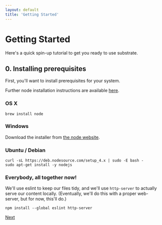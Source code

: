 ```yaml
---
layout: default
title: 'Getting Started'
---
```


# Getting Started
Here's a quick spin-up tutorial to get you ready to use substrate.

## 0. Installing prerequisites
First, you'll want to install prerequisites for your system.


Further node installation instructions are available [here](https://nodejs.org/en/download/package-manager/).

### OS X
```
brew install node
```

### Windows
Download the installer from [the node website](http://nodejs.org/#download).

### Ubuntu / Debian
```
curl -sL https://deb.nodesource.com/setup_4.x | sudo -E bash -
sudo apt-get install -y nodejs
```

### Everybody, all together now!

We'll use eslint to keep our files tidy, and we'll use `http-server` to actually serve our content locally. (Eventually, we'll do this with a proper web-server, but for now, this'll do.)
```
npm install --global eslint http-server
```

[Next](1)
